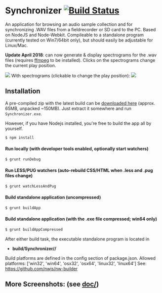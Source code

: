 # Synchronizer [![Build Status](https://travis-ci.org/justlep/synchronizer.svg?branch=master)](https://travis-ci.org/justlep/synchronizer)
An application for browsing an audio sample collection and for synchronizing .WAV files from a fieldrecorder or SD card to the PC.
Based on NodeJS and Node-Webkit. Compileable to a standalone program (currently tested on Win7/64bit only),
but should easily be adjustable for Linux/Mac.

**Update April 2018**: can now generate & display spectrograms for the .wav files (requires [ffmpeg](https://ffmpeg.org/download.html) to be installed). Clicks on the spectrograms change the current play position.

![](https://raw.githubusercontent.com/justlep/synchronizer/master/doc/screenshots/overview.png)
With spectrograms (clickable to change the play position):
![](https://raw.githubusercontent.com/justlep/synchronizer/master/doc/screenshots/spectrogram-floating.png)


## Installation
A pre-compiled zip with the latest build can be 
[downloaded here](http://dl.justlep.net/synchronizer/Synchronizer-v1.0.7-Win64.zip) (approx. 65MB, unpacked ~150MB).
Just extract it somewhere and run `Synchronizer.exe`.

However, if you have Nodejs installed, you're free to build the app all by yourself.
```sh
$ npm install
```

#### Run locally (with developer tools enabled, optionally start watchers)
```sh
$ grunt runDebug
```

#### Run LESS/PUG watchers (auto-rebuild CSS/HTML when .less and .pug files change)
```sh
$ grunt watchLessAndPug
```

#### Build standalone application (uncompressed)
```sh
$ grunt buildApp
```
#### Build standalone application (with the .exe file compressed; win64 only)
```sh
$ grunt buildAppCompressed
```

After either build task, the executable standalone program is located in 
* **build/Synchronizer/<platform>/**

Build platforms are defined in the config section of package.json.
Allowed platforms: ['win32', 'win64', 'osx32', 'osx64', 'linux32', 'linux64']
See: https://github.com/nwjs/nw-builder


## More Screenshots: (see [doc/](./doc/))
